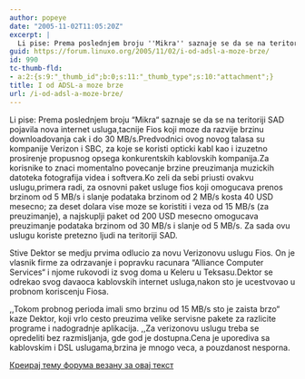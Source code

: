```yaml
---
author: popeye
date: "2005-11-02T11:05:20Z"
excerpt: |
  Li pise: Prema poslednjem broju ''Mikra'' saznaje se da se na teritoriji SAD pojavila nova internet usluga,tacnije Fios koji moze da razvije brzinu downloadovanja cak i do 30 MB/s.Predvodnici ovog novog talasa su kompanije Verizon i SBC, za koje se koristi opticki kabl kao i izuzetno prosirenje propusnog opsega konkurentskih kablovskih kompanija.Za korisnike to znaci momentalno povecanje brzine preuzimanja muzickih datoteka fotografija videa i softvera.Ko zeli da sebi priusti ovakvu uslugu,primera radi, za osnovni paket usluge fios koji omogucava prenos brzinom od 5 MB/s i slanje podataka brzinom od 2 MB/s kosta 40 USD mesecno; za deset dolara vise moze se koristiti i veza od 15 MB/s (za preuzimanje), a najskuplji paket od 200 USD mesecno omogucava preuzimanje podataka brzinom od 30 MB/s i slanje od 5 MB/s. Za sada ovu uslugu koriste pretezno ljudi na teritoriji SAD.<br />
guid: https://forum.linuxo.org/2005/11/02/i-od-adsl-a-moze-brze/
id: 990
tc-thumb-fld:
- a:2:{s:9:"_thumb_id";b:0;s:11:"_thumb_type";s:10:"attachment";}
title: I od ADSL-a moze brze
url: /i-od-adsl-a-moze-brze/
---
```

Li pise: Prema poslednjem broju &#8220;Mikra&#8220; saznaje se da se na teritoriji SAD pojavila nova internet usluga,tacnije Fios koji moze da razvije brzinu downloadovanja cak i do 30 MB/s.Predvodnici ovog novog talasa su kompanije Verizon i SBC, za koje se koristi opticki kabl kao i izuzetno prosirenje propusnog opsega konkurentskih kablovskih kompanija.Za korisnike to znaci momentalno povecanje brzine preuzimanja muzickih datoteka fotografija videa i softvera.Ko zeli da sebi priusti ovakvu uslugu,primera radi, za osnovni paket usluge fios koji omogucava prenos brzinom od 5 MB/s i slanje podataka brzinom od 2 MB/s kosta 40 USD mesecno; za deset dolara vise moze se koristiti i veza od 15 MB/s (za preuzimanje), a najskuplji paket od 200 USD mesecno omogucava preuzimanje podataka brzinom od 30 MB/s i slanje od 5 MB/s. Za sada ovu uslugu koriste pretezno ljudi na teritoriji SAD.  
<!--break-->Stive Dektor se medju prvima odlucio za novu Verizonovu uslugu Fios. On je vlasnik firme za odrzavanje i popravku racunara &#8220;Alliance Computer Services&#8220; i njome rukovodi iz svog doma u Keleru u Teksasu.Dektor se odrekao svog davaoca kablovskih internet usluga,nakon sto je ucestvovao u probnom koriscenju Fiosa.

  
,,Tokom probnog perioda imali smo brzinu od 15 MB/s sto je zaista brzo&#8220; kaze Dektor, koji vrlo cesto preuzima velike servisne pakete za razlicite programe i nadogradnje aplikacija. ,,Za verizonovu uslugu treba se opredeliti bez razmisljanja, gde god je dostupna.Cena je uporediva sa kablovskim i DSL uslugama,brzina je mnogo veca, a pouzdanost nesporna. 

[Креирај тему форума везану за овај текст](https://linuxo.org/nova-tema-na-forumu/?se_pid=990)